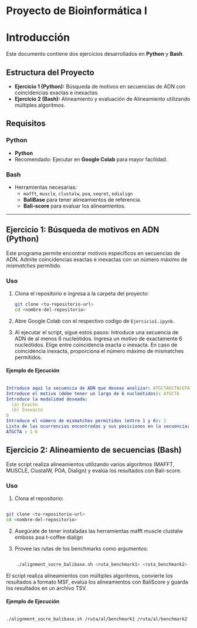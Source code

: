# Proyecto de Bioinformática I

# Introducción

Este documento contiene dos ejercicios desarrollados en **Python** y **Bash**.

## Estructura del Proyecto

- **Ejercicio 1 (Python):** Búsqueda de motivos en secuencias de ADN con coincidencias exactas e inexactas.  
- **Ejercicio 2 (Bash):** Alineamiento y evaluación de Alineamiento utilizando múltiples algoritmos.

## Requisitos

### Python  
- **Python**  
- Recomendado: Ejecutar en **Google Colab** para mayor facilidad.  

### Bash  
- Herramientas necesarias:  
  - `mafft`, `muscle`, `clustalw`, `poa`, `seqret`, `edialign`
  - **BaliBase** para tener alineamientos de referencia.  
  - **Bali-score** para evaluar los alineamientos.

---

## Ejercicio 1: Búsqueda de motivos en ADN (Python)

Este programa permite encontrar motivos específicos en secuencias de ADN. Admite coincidencias exactas e inexactas con un número máximo de *mismatches* permitido.

### Uso  

1. Clona el repositorio e ingresa a la carpeta del proyecto:
   ```bash
   git clone <tu-repositorio-url>
   cd <nombre-del-repositorio>
   ```
2. Abre Google Colab con el respectivo codigo de `Ejercicio1.ipynb`.

3.  Al ejecutar el script, sigue estos pasos:
        Introduce una secuencia de ADN de al menos 6 nucleótidos.
        Ingresa un motivo de exactamente 6 nucleótidos.
        Elige entre coincidencia exacta o inexacta.
        En caso de coincidencia inexacta, proporciona el número máximo de mismatches permitidos.

#### Ejemplo de Ejecución

```yaml

Introduce aquí la secuencia de ADN que deseas analizar: ATGCTAGCTACGTA  
Introduce el motivo (debe tener un largo de 6 nucleótidos): ATGCTA  
Introduce la modalidad deseada:
  (a) Exacto
  (b) Inexacto
b
Introduce el número de mismatches permitidos (entre 1 y 6): 2
Lista de las ocurrencias encontradas y sus posiciones en la secuencia:
ATGCTA : 1-6
```

## Ejercicio 2: Alineamiento de secuencias (Bash)

Este script realiza alineamientos utilizando varios algoritmos (MAFFT, MUSCLE, ClustalW, POA, Dialign) y evalúa los resultados con Bali-score.

### Uso

1.  Clona el repositorio:

```bash

git clone <tu-repositorio-url>
cd <nombre-del-repositorio>
```

2.  Asegúrate de tener instaladas las herramientas mafft muscle clustalw emboss poa t-coffee dialign

3.  Provee las rutas de los benchmarks como argumentos:

```bash

    ./alignment_socre_balibase.sh <ruta_benchmark1> <ruta_benchmark2> ... <ruta_benchmarkN>
```    

El script realiza alineamientos con múltiples algoritmos, convierte los resultados a formato MSF, evalúa los alineamientos con BaliScore y guarda los resultados en un archivo TSV.

#### Ejemplo de Ejecución

```bash

./alignment_socre_balibase.sh /ruta/al/benchmark1 /ruta/al/benchmark2

```